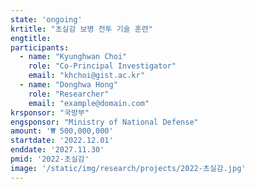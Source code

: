 ```yaml
---
state: 'ongoing'
krtitle: "초실감 보병 전투 기술 훈련"
engtitle: 
participants: 
  - name: "Kyunghwan Choi"
    role: "Co-Principal Investigator"
    email: "khchoi@gist.ac.kr"
  - name: "Donghwa Hong"
    role: "Researcher"
    email: "example@domain.com"
krsponsor: "국방부"
engsponsor: "Ministry of National Defense"
amount: '₩ 500,000,000'
startdate: '2022.12.01'
enddate: '2027.11.30'
pmid: '2022-초실감'
image: '/static/img/research/projects/2022-초실감.jpg'
---
```

